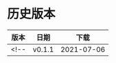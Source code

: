 # 历史版本

| 版本 | 日期 | 下载 |
| --- | --- | --- |
<!-- | v0.1.1 | 2021-07-06 | [下载](/doc-archives/web-sdk-v0.1.1.pdf) | -->